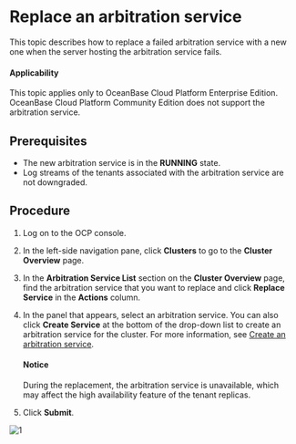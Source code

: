 # Replace an arbitration service

This topic describes how to replace a failed arbitration service with a new one when the server hosting the arbitration service fails.

<main id="notice" type='notice'>
<h4>Applicability</h4>
<p>This topic applies only to OceanBase Cloud Platform Enterprise Edition. OceanBase Cloud Platform Community Edition does not support the arbitration service. </p>
</main>

## Prerequisites

* The new arbitration service is in the **RUNNING** state.
* Log streams of the tenants associated with the arbitration service are not downgraded.

## Procedure

1. Log on to the OCP console.

2. In the left-side navigation pane, click **Clusters** to go to the **Cluster Overview** page.

3. In the **Arbitration Service List** section on the **Cluster Overview** page, find the arbitration service that you want to replace and click **Replace Service** in the **Actions** column.

4. In the panel that appears, select an arbitration service. You can also click **Create Service** at the bottom of the drop-down list to create an arbitration service for the cluster. For more information, see [Create an arbitration service](200.create-arbitration-services.md).

   <main id="notice" type='notice'>
   <h4>Notice</h4>
   <p>During the replacement, the arbitration service is unavailable, which may affect the high availability feature of the tenant replicas. </p>
   </main>

5. Click **Submit**.

![1](https://obbusiness-private.oss-cn-shanghai.aliyuncs.com/doc/img/ocp/410/%E6%9B%BF%E6%8D%A2%E6%9C%8D%E5%8A%A1-1.png)

